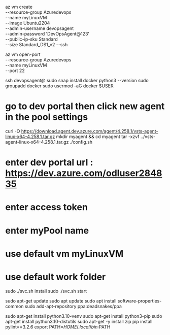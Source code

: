 az vm create \
  --resource-group Azuredevops \
  --name myLinuxVM \
  --image Ubuntu2204 \
  --admin-username devopsagent \
  --admin-password 'DevOpsAgent@123' \
  --public-ip-sku Standard \
  --size Standard_DS1_v2
  --ssh

az vm open-port \
  --resource-group Azuredevops \
  --name myLinuxVM \
  --port 22


ssh devopsagent@<publicIp>
sudo snap install docker
python3 --version
sudo groupadd docker
sudo usermod -aG docker $USER

# go to dev portal then click new agent in the pool settings
curl -O https://download.agent.dev.azure.com/agent/4.258.1/vsts-agent-linux-x64-4.258.1.tar.gz
mkdir myagent && cd myagent
tar -xzvf ../vsts-agent-linux-x64-4.258.1.tar.gz
./config.sh
# enter dev portal url : https://dev.azure.com/odluser284835
# enter access token
# enter myPool name
# use default vm myLinuxVM
# use default work folder

sudo ./svc.sh install
sudo ./svc.sh start

sudo apt-get update
sudo apt update
sudo apt install software-properties-common
sudo add-apt-repository ppa:deadsnakes/ppa

sudo apt-get install python3.10-venv
sudo apt-get install python3-pip
sudo apt-get install python3.10-distutils
sudo apt-get -y install zip
pip install pylint==3.2.6
export PATH=$HOME/.local/bin:$PATH